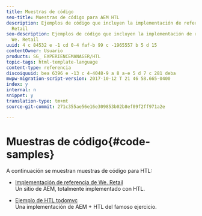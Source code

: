 ```yaml
---
title: Muestras de código
seo-title: Muestras de código para AEM HTL
description: Ejemplos de código que incluyen la implementación de referencia de We.
  Retail
seo-description: Ejemplos de código que incluyen la implementación de referencia de
  We. Retail
uuid: 4 c 84532 e -1 cd 0-4 faf-b 99 c -1965557 b 5 d 15
contentOwner: Usuario
products: SG_ EXPERIENCEMANAGER/HTL
topic-tags: html-template-language
content-type: referencia
discoiquuid: bea 6396 e -13 c 4-4048-9 a 8 a-e 5 d 7 c 281 deba
mwpw-migration-script-version: 2017-10-12 T 21 46 58.665-0400
index: y
internal: n
snippet: y
translation-type: tm+mt
source-git-commit: 271c355ae56e16e309853b02b8ef09f2ff971a2e

---
```



# Muestras de código{#code-samples}

A continuación se muestran muestras de código para HTL:

* [Implementación de referencia de We. Retail](https://helpx.adobe.com/experience-manager/6-4/sites/developing/using/we-retail.html)\
   Un sitio de AEM, totalmente implementado con HTL.

* [Ejemplo de HTL todomvc](https://github.com/Adobe-Marketing-Cloud/aem-sightly-sample-todomvc)\
   Una implementación de AEM + HTL del famoso ejercicio.
